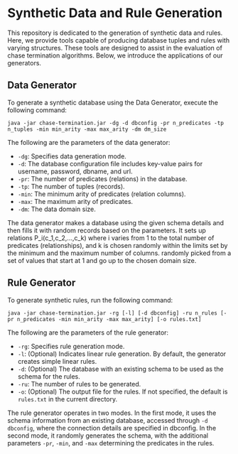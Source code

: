 # Synthetic Data and Rule Generation

This repository is dedicated to the generation of synthetic data and rules. Here, we provide tools capable of producing database tuples and rules with varying structures. These tools are designed to assist in the evaluation of chase termination algorithms. Below, we introduce the applications of our generators.

## Data Generator

To generate a synthetic database using the Data Generator, execute the following command:

```
java -jar chase-termination.jar -dg -d dbconfig -pr n_predicates -tp n_tuples -min min_arity -max max_arity -dm dm_size
```


The following are the parameters of the data generator:
- `-dg`: Specifies data generation mode.
- `-d`: The database configuration file includes key-value pairs for username, password, dbname, and url.
- `-pr`: The number of predicates (relations) in the database.
- `-tp`: The number of tuples (records).
- `-min`: The minimum arity of predicates (relation columns).
- `-max`: The maximum arity of predicates.
- `-dm`: The data domain size.

The data generator makes a database using the given schema details and then fills it with random records based on the parameters. It sets up relations P_i(c_1,c_2,...,c_k) where i varies from 1 to the total number of predicates (relationships), and k is chosen randomly within the limits set by the minimum and the maximum number of columns. randomly picked from a set of values that start at 1 and go up to the chosen domain size.

## Rule Generator

To generate synthetic rules, run the following command:

```
java -jar chase-termination.jar -rg [-l] [-d dbconfig] -ru n_rules [-pr n_predicates -min min_arity -max max_arity] [-o rules.txt]
```

The following are the parameters of the rule generator:
- `-rg`: Specifies rule generation mode.
- `-l`: (Optional) Indicates linear rule generation. By default, the generator creates simple linear rules.  
- `-d`: (Optional) The database with an existing schema to be used as the schema for the rules.
- `-ru`: The number of rules to be generated.
- `-o`: (Optional) The output file for the rules. If not specified, the default is `rules.txt` in the current directory.

The rule generator operates in two modes. In the first mode, it uses the schema information from an existing database, accessed through `-d dbconfig`, where the connection details are specified in dbconfig. In the second mode, it randomly generates the schema, with the additional parameters `-pr`, `-min`, and `-max` determining the predicates in the rules. 

